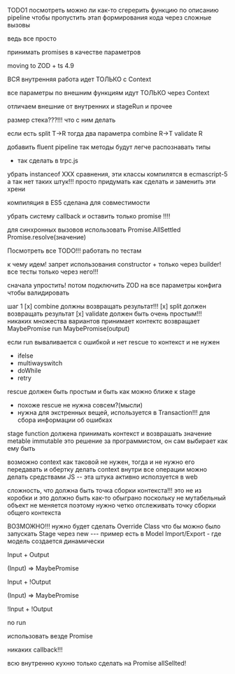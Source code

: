 TODO1
посмотреть можно ли как-то сгерерить функцию по описанию pipeline
чтобы пропустить этап формирования кода через сложные вызовы

ведь все просто

принимать promises в качестве параметров

moving to ZOD + ts 4.9

ВСЯ внутренняя работа идет ТОЛЬКО с Context

все параметры по внешним функциям идут ТОЛЬКО через Context

отличаем внешние от внутренних
и stageRun и прочее

размер стека???!!! что с ним делать

если есть
split T->R
тогда два параметра
combine R->T
validate R

добавить fluent pipeline так методы будут легче распознавать типы

- так сделать в trpc.js

убрать instanceof XXX сравнения, эти классы компилятся в ecmascript-5 а так нет таких штук!!! просто придумать как сделать и заменить эти хрени

компиляция в ES5 сделана для совместимости

убрать систему callback и оставить только promise !!!!

для синхронных вызовов использовать
Promise.AllSettled Promise.resolve(значение)

Посмотреть все TODO!!!
работать по тестам

к чему идем!
запрет использования constructor + только через builder!
все тесты только через него!!!

сначала упростить! потом подключить ZOD на все параметры конфига чтобы валидировать

шаг 1
[x] combine должны возвращать результат!!!
[x] split должен возвращать результат
[x] validate должен быть очень простым!!! никаких множества вариантов принимает контектс возвращает MaybePromise<boolean>
run MaybePromise(output)

если run вываливается с ошибкой и нет rescue то контекст и не нужен

- ifelse
- multiwayswitch
- doWhile
- retry

rescue должен быть простым и быть как можно ближе к stage

- похоже rescue не нужна совсем?(мысли)
- нужна для экстренных вещей, используется в Transaction!!! для сбора информации об ошибках

stage function должена принимать контекст и возврашать значение
metable immutable это решение за программистом, он сам выбирает как ему быть

возможно context как таковой не нужен, тогда и не нужно его передавать и обертку делать context внутри
все операции можно делать средствами JS
-- эта штука активно исползуется в web

сложность, что должна быть точка сборки контекста!!! это не из коробки и это должно быть как-то обыграно
поскольку не мутабельный объект не меняется поэтому нужно четко отслеживать точку сборки общего контекста

ВОЗМОЖНО!!! нужно будет сделать Override Class
что бы можно было запускать Stage через new
--- пример есть в Model Import/Export - где модель создается динамически

Input + Output

(Input) => MaybePromise<Output>

Input + !Output

(Input) => MaybePromise<void>

!Input + !Output

no run

использовать везде Promise

никаких callback!!!

всю внутренню кухню только сделать на Promise allSellted!

